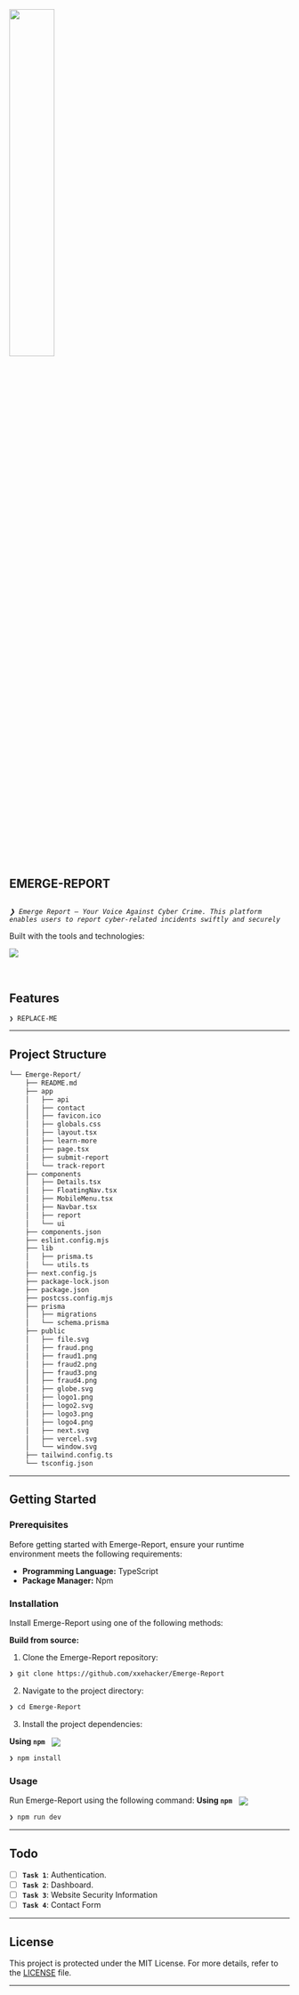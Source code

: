 <div align="left">
    <img src="https://img.icons8.com/?size=512&id=24552&format=png" width="40%" align="left" style="margin-right: 15px"/>
    <div style="display: inline-block;">
        <h2 style="display: inline-block; vertical-align: middle; margin-top: 0;">EMERGE-REPORT</h2>
        <p>
	<em><code>❯ Emerge Report – Your Voice Against Cyber Crime. This platform enables users to report cyber-related incidents swiftly and securely </code></em>
</p>
        <p>
	<!-- Shields.io badges disabled, using skill icons. --></p>
        <p>Built with the tools and technologies:</p>
        <p>
	<a href="https://skillicons.dev">
		<img src="https://skillicons.dev/icons?i=next,prisma,react,postgresql,tailwind">
	</a></p>
    </div>
</div>
<br clear="left"/>

##  Features

<code>❯ REPLACE-ME</code>

---

##  Project Structure

```sh
└── Emerge-Report/
    ├── README.md
    ├── app
    │   ├── api
    │   ├── contact
    │   ├── favicon.ico
    │   ├── globals.css
    │   ├── layout.tsx
    │   ├── learn-more
    │   ├── page.tsx
    │   ├── submit-report
    │   └── track-report
    ├── components
    │   ├── Details.tsx
    │   ├── FloatingNav.tsx
    │   ├── MobileMenu.tsx
    │   ├── Navbar.tsx
    │   ├── report
    │   └── ui
    ├── components.json
    ├── eslint.config.mjs
    ├── lib
    │   ├── prisma.ts
    │   └── utils.ts
    ├── next.config.js
    ├── package-lock.json
    ├── package.json
    ├── postcss.config.mjs
    ├── prisma
    │   ├── migrations
    │   └── schema.prisma
    ├── public
    │   ├── file.svg
    │   ├── fraud.png
    │   ├── fraud1.png
    │   ├── fraud2.png
    │   ├── fraud3.png
    │   ├── fraud4.png
    │   ├── globe.svg
    │   ├── logo1.png
    │   ├── logo2.svg
    │   ├── logo3.png
    │   ├── logo4.png
    │   ├── next.svg
    │   ├── vercel.svg
    │   └── window.svg
    ├── tailwind.config.ts
    └── tsconfig.json
```

---
##  Getting Started

###  Prerequisites

Before getting started with Emerge-Report, ensure your runtime environment meets the following requirements:

- **Programming Language:** TypeScript
- **Package Manager:** Npm


###  Installation

Install Emerge-Report using one of the following methods:

**Build from source:**

1. Clone the Emerge-Report repository:
```sh
❯ git clone https://github.com/xxehacker/Emerge-Report
```

2. Navigate to the project directory:
```sh
❯ cd Emerge-Report
```

3. Install the project dependencies:


**Using `npm`** &nbsp; [<img align="center" src="https://img.shields.io/badge/npm-CB3837.svg?style={badge_style}&logo=npm&logoColor=white" />](https://www.npmjs.com/)

```sh
❯ npm install
```

###  Usage
Run Emerge-Report using the following command:
**Using `npm`** &nbsp; [<img align="center" src="https://img.shields.io/badge/npm-CB3837.svg?style={badge_style}&logo=npm&logoColor=white" />](https://www.npmjs.com/)

```sh
❯ npm run dev
```

---
##  Todo 

- [ ] **`Task 1`**: Authentication.
- [ ] **`Task 2`**: Dashboard.
- [ ] **`Task 3`**: Website Security Information
- [ ] **`Task 4`**: Contact Form

---

##  License

This project is protected under the MIT License. For more details, refer to the [LICENSE](https://choosealicense.com/licenses/) file.

---